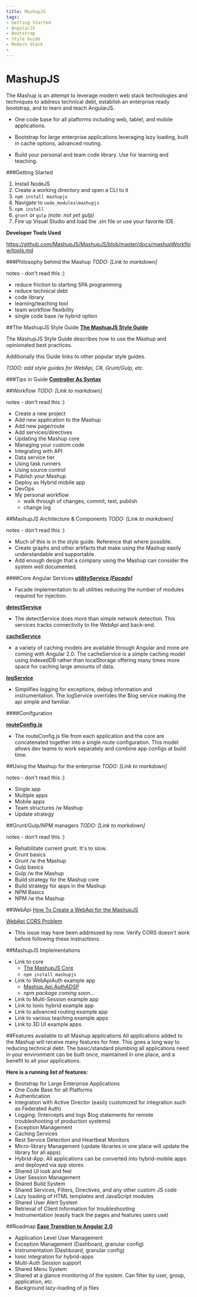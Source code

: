 ```yaml
---
title: MashupJS
tags:
- Getting Started 
- AngularJS
- Bootstrap
- Style Guide
- Modern Stack
- 
---
```


MashupJS
========
The Mashup is an attempt to leverage modern web stack technologies and techniques to address technical debt, establish an enterprise ready bootstrap, and to learn and teach AngularJS.

- One code base for all platforms including web, tablet, and mobile applications.

- Bootstrap for large enterprise applications leveraging lazy loading, built in cache options, advanced routing.

- Build your personal and team code library. Use for learning and teaching.


###Getting Started

 1. Install NodeJS
 2. Create a working directory and open a CLI to it
 3.  `npm install mashupjs`
 4. Navigate to `node_modules\mashupjs`
 5. `npm install`
 6. `grunt` or `gulp` *(note: not yet gulp)*
 7. Fire up Visual Studio and load the .sln file or use your favorite IDE.

**Developer Tools Used**

https://github.com/MashupJS/MashupJS/blob/master/docs/mashupWorkflow/tools.md

###Philosophy behind the Mashup
*TODO: [Link to markdown]*

notes - don't read this :)
- reduce friction to starting SPA programming
- reduce technical debt
- code library
- learning/teaching tool
- team workflow flexibility
- single code base /w hybrid option


##The MashupJS Style Guide
**[The MashupJS Style Guide](https://github.com/MashupJS/MashupJS/blob/master/docs/mashupStyleGuides/Mashup-StyleGuide.md)**

The MashupJS Style Guide describes how to use the Mashup and opinionated best practices.

Additionally this Guide links to other popular style guides.

*TODO: add style guides for WebApi, C#, Grunt/Gulp, etc.*

###Tips in Guide
**[Controller As Syntax](https://github.com/MashupJS/MashupJS/blob/master/docs/mashupCore/ControllerAs.md)**

##Workflow
*TODO: [Link to markdown]*

notes - don't read this :)
- Create a new project
- Add new application to the Mashup
- Add new page/route
- Add services/directives
- Updating the Mashup core
- Managing your custom code
- Integrating with API
- Data service tier
- Using task runners
- Using source control
- Publish your Mashup
- Deploy as Hybrid mobile app
- DevOps
- My personal workflow
	- walk through of changes, commit, test, publish
	- change log


##MashupJS Architecture & Components
*TODO: [Link to markdown]*

notes - don't read this :)
- Much of this is in the style guide. Reference that where possible.
- Create graphs and other artifacts that make using the Mashup easily understandable and supportable.
- Add enough design that a company using the Mashup can consider the system well documented.

####Core Angular Services
**[utilityService *(Facade)*](https://github.com/MashupJS/MashupJS/blob/master/docs/mashupCore/services/utilityService/utilityService.md)**
- Facade implementation to all utilities reducing the number of modules required for injection.

[**detectService**](https://github.com/MashupJS/MashupJS/blob/master/docs/mashupCore/services/detectService/detectService.md)
- The detectService does more than simple network detection.  This services tracks connectivity to the WebApi and back-end.

**[cacheService](https://github.com/MashupJS/MashupJS/blob/master/docs/mashupCore/services/cacheService/cacheService.md)**
- a variety of caching models are available through Angular and more are coming with Angular 2.0.  The cacheService is a simple caching model using IndexedDB rather than localStorage offering many times more space for caching large amounts of data.

**[logService](https://github.com/MashupJS/MashupJS/blob/master/docs/mashupCore/services/logService/logService.md)**
- Simplifies logging for exceptions, debug information and instrumentation.  The logService overrides the $log service making the api simple and familiar.



####Conifguration

**[routeConfig.js](https://github.com/MashupJS/MashupJS/blob/master/docs/mashupCore/config/routeConfig.md)**
- The routeConfig.js file from each application and the core are concatenated together into a single route configuration.  This model allows dev teams to work separately and combine app configs at build time.


##Using the Mashup for the enterprise
*TODO: [Link to markdown]*

notes - don't read this :)
- Single app
- Multiple apps
- Mobile apps
- Team structures /w Mashup
- Update strategy



##Grunt/Gulp/NPM managers
*TODO: [Link to markdown]*

notes - don't read this :)
- Rehabilitate current grunt.  It's to slow. 
- Grunt basics
- Grunt /w the Mashup
- Gulp basics
- Gulp /w the Mashup
- Build strategy for the Mashup core
- Build strategy for apps in the Mashup
- NPM Basics
- NPM /w the Mashup

##WebApi
[How To Create a WebApi for the MashupJS](https://github.com/MashupJS/MashupJS/blob/master/docs/mashupApi/WebApi-HowToCreateForMashup.md)

[WebApi CORS Problem](https://github.com/MashupJS/MashupJS/blob/master/docs/mashupApi/WebApi-Cors-Chrome.md)
 - This issue may have been addressed by now.  Verify CORS doesn't work before following these instructions.

##MashupJS Implementations
- Link to core
	- [The MashupJS Core](https://github.com/MashupJS/MashupJS/tree/master/src)
	- `npm install mashupjs`
- Link to WebApiAuth example app
	- [Mashup.Api.AuthADSP](https://github.com/MashupJS/MashupJS/blob/master/docs/mashupApi/Mashup.Api.AuthADSP/Mashup.Api.AuthADSP.md)
	- *npm package coming soon...*
- Link to Multi-Session example app
- Link to Ionic hybrid example app
- Link to advanced routing example app
- Link to various teaching example apps
- Link to 3D UI example apps


##Features available to all Mashup applications
All applications added to the Mashup will receive many features for free.  This goes a long way to reducing technical debt.  The basic/standard plumbing all applications need in your environment can be built once, maintained in one place, and a benefit to all your applications.

**Here is a running list of features:**

 - Bootstrap for Large Enterprise Applications
 - One Code Base for all Platforms
 - Authentication
 - Integration with Active Director (easily customized for integration such as Federated Auth)
 - Logging:  (Intercepts and logs $log statements for remote troubleshooting of production systems)
 - Exception Management
 - Caching Services
 - Rest Service Detection and Heartbeat Monitors
 -  Micro-library Management (update libraries in one place will update the library for all apps)
 - Hybrid-App: All applications can be converted into hybrid-mobile apps and deployed via app stores
 - Shared UI look and feel
 - User Session Management
 - Shared Build System
 - Shared Services, Filters, Directives, and any other custom JS code
 - Lazy loading of HTML templates and JavaScript modules
 - Shared User Alert System
 - Retrieval of Client Information for troubleshooting
 - Instrumentation (easily track the pages and features users use)

 

##Roadmap
**[Ease Transition to Angular 2.0](https://github.com/robertdunaway/blogs/blob/master/2014-12-06%20Preparing%20for%20Angular%202.0/Preparing%20for%20Angular%202.0.md)**


 - Application Level User Management
 - Exception Management (Dashboard, granular config)
 - Instrumentation (Dashboard, granular config)
 - Ionic integration for hybrid-apps
 - Multi-Auth Session support
 - Shared Menu System
 - Shared at a glance monitoring of the system.  Can filter by user, group, application, etc.
 - Background lazy-loading of js files